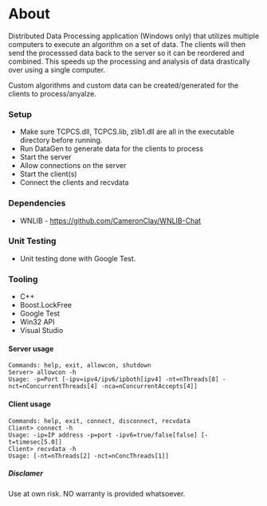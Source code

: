 # About
Distributed Data Processing application (Windows only) that utilizes multiple computers to execute an algorithm on a set of data. The clients will then send the processsed data back to the server so it can be reordered and combined. This speeds up the processing and analysis of data drastically over using a single computer.  

Custom algorithms and custom data can be created/generated for the clients to process/anyalze.

### Setup
* Make sure TCPCS.dll, TCPCS.lib, zlib1.dll are all in the executable directory before running.
* Run DataGen to generate data for the clients to process
* Start the server
* Allow connections on the server
* Start the client(s)
* Connect the clients and recvdata

### Dependencies
- WNLIB - https://github.com/CameronClay/WNLIB-Chat

### Unit Testing
- Unit testing done with Google Test.

### Tooling
- C++
- Boost.LockFree
- Google Test
- Win32 API
- Visual Studio

#### Server usage
```
Commands: help, exit, allowcon, shutdown  
Server> allowcon -h  
Usage: -p=Port [-ipv=ipv4/ipv6/ipboth[ipv4] -nt=nThreads[8] -nct=nConcurrentThreads[4] -nca=nConcurrentAccepts[4]]
```

#### Client usage
```
Commands: help, exit, connect, disconnect, recvdata  
Client> connect -h  
Usage: -ip=IP address -p=port -ipv6=true/false[false] [-t=timesec[5.0]]  
Client> recvdata -h  
Usage: [-nt=nThreads[2] -nct=nConcThreads[1]]  
```

##### Disclamer
Use at own risk. NO warranty is provided whatsoever.
